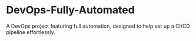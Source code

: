 # DevOps-Fully-Automated
A DevOps project featuring full automation, designed to help set up a CI/CD pipeline effortlessly.
